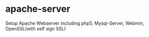 # apache-server
Setup Apache Webserver including php5, Mysql-Server, Webmin, OpenSSL(with self sign SSL)
